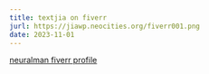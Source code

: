 ```yaml
---
title: textjia on fiverr
jurl: https://jiawp.neocities.org/fiverr001.png
date: 2023-11-01
---
```

[neuralman fiverr profile](https://fiverr.com/neuralman)